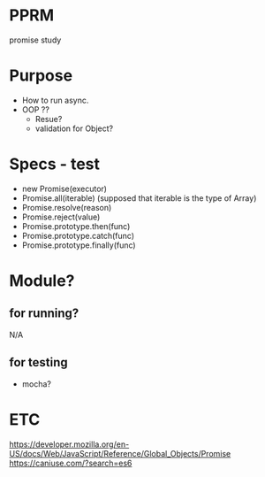 # PPRM
promise study

# Purpose
* How to run async.
* OOP ??
  * Resue?
  * validation for Object?
  
# Specs - test
* new Promise(executor)
* Promise.all(iterable) (supposed that iterable is the type of Array<Promise>)
* Promise.resolve(reason)
* Promise.reject(value)
* Promise.prototype.then(func)
* Promise.prototype.catch(func)
* Promise.prototype.finally(func)

# Module?
## for running?
N/A

## for testing
* mocha?

# ETC
https://developer.mozilla.org/en-US/docs/Web/JavaScript/Reference/Global_Objects/Promise
https://caniuse.com/?search=es6
